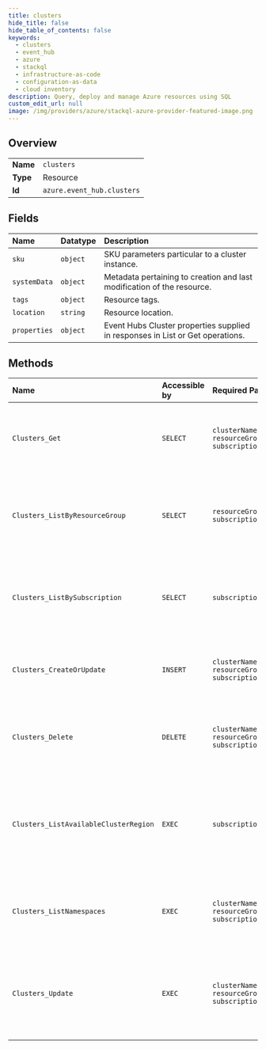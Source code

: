 ```yaml
---
title: clusters
hide_title: false
hide_table_of_contents: false
keywords:
  - clusters
  - event_hub
  - azure    
  - stackql
  - infrastructure-as-code
  - configuration-as-data
  - cloud inventory
description: Query, deploy and manage Azure resources using SQL
custom_edit_url: null
image: /img/providers/azure/stackql-azure-provider-featured-image.png
---
```

  
    

## Overview
<table><tbody>
<tr><td><b>Name</b></td><td><code>clusters</code></td></tr>
<tr><td><b>Type</b></td><td>Resource</td></tr>
<tr><td><b>Id</b></td><td><code>azure.event_hub.clusters</code></td></tr>
</tbody></table>

## Fields
| Name | Datatype | Description |
|:-----|:---------|:------------|
| `sku` | `object` | SKU parameters particular to a cluster instance. |
| `systemData` | `object` | Metadata pertaining to creation and last modification of the resource. |
| `tags` | `object` | Resource tags. |
| `location` | `string` | Resource location. |
| `properties` | `object` | Event Hubs Cluster properties supplied in responses in List or Get operations. |
## Methods
| Name | Accessible by | Required Params | Description |
|:-----|:--------------|:----------------|:------------|
| `Clusters_Get` | `SELECT` | `clusterName, resourceGroupName, subscriptionId` | Gets the resource description of the specified Event Hubs Cluster. |
| `Clusters_ListByResourceGroup` | `SELECT` | `resourceGroupName, subscriptionId` | Lists the available Event Hubs Clusters within an ARM resource group |
| `Clusters_ListBySubscription` | `SELECT` | `subscriptionId` | Lists the available Event Hubs Clusters within an ARM resource group |
| `Clusters_CreateOrUpdate` | `INSERT` | `clusterName, resourceGroupName, subscriptionId` | Creates or updates an instance of an Event Hubs Cluster. |
| `Clusters_Delete` | `DELETE` | `clusterName, resourceGroupName, subscriptionId` | Deletes an existing Event Hubs Cluster. This operation is idempotent. |
| `Clusters_ListAvailableClusterRegion` | `EXEC` | `subscriptionId` | List the quantity of available pre-provisioned Event Hubs Clusters, indexed by Azure region. |
| `Clusters_ListNamespaces` | `EXEC` | `clusterName, resourceGroupName, subscriptionId` | List all Event Hubs Namespace IDs in an Event Hubs Dedicated Cluster. |
| `Clusters_Update` | `EXEC` | `clusterName, resourceGroupName, subscriptionId` | Modifies mutable properties on the Event Hubs Cluster. This operation is idempotent. |
